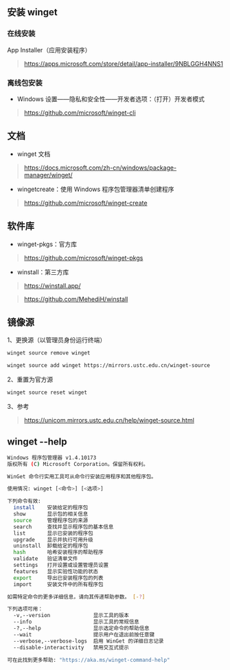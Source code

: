 ## 安装 winget

### 在线安装

App Installer（应用安装程序）

> https://apps.microsoft.com/store/detail/app-installer/9NBLGGH4NNS1

### 离线包安装

- Windows 设置——隐私和安全性——开发者选项：（打开）开发者模式

> https://github.com/microsoft/winget-cli

## 文档

- winget 文档

> https://docs.microsoft.com/zh-cn/windows/package-manager/winget/

- wingetcreate：使用 Windows 程序包管理器清单创建程序

> https://github.com/microsoft/winget-create

## 软件库

- winget-pkgs：官方库

> https://github.com/microsoft/winget-pkgs

- winstall：第三方库

> https://winstall.app/

> https://github.com/MehediH/winstall

## 镜像源

1、更换源（以管理员身份运行终端）

```sh
winget source remove winget
```

```sh
winget source add winget https://mirrors.ustc.edu.cn/winget-source
```

2、重置为官方源

```sh
winget source reset winget
```

3、参考

> https://unicom.mirrors.ustc.edu.cn/help/winget-source.html

## winget --help

```sh
Windows 程序包管理器 v1.4.10173
版权所有 (C) Microsoft Corporation。保留所有权利。

WinGet 命令行实用工具可从命令行安装应用程序和其他程序包。

使用情况: winget [<命令>] [<选项>]

下列命令有效:
  install    安装给定的程序包
  show       显示包的相关信息
  source     管理程序包的来源
  search     查找并显示程序包的基本信息
  list       显示已安装的程序包
  upgrade    显示并执行可用升级
  uninstall  卸载给定的程序包
  hash       哈希安装程序的帮助程序
  validate   验证清单文件
  settings   打开设置或设置管理员设置
  features   显示实验性功能的状态
  export     导出已安装程序包的列表
  import     安装文件中的所有程序包

如需特定命令的更多详细信息，请向其传递帮助参数。 [-?]

下列选项可用：
  -v,--version              显示工具的版本
  --info                    显示工具的常规信息
  -?,--help                 显示选定命令的帮助信息
  --wait                    提示用户在退出前按任意键
  --verbose,--verbose-logs  启用 WinGet 的详细日志记录
  --disable-interactivity   禁用交互式提示

可在此找到更多帮助: "https://aka.ms/winget-command-help"
```
